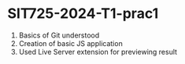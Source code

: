 # SIT725-2024-T1-prac1

1. Basics of Git understood
2. Creation of basic JS application
3. Used Live Server extension for previewing result

